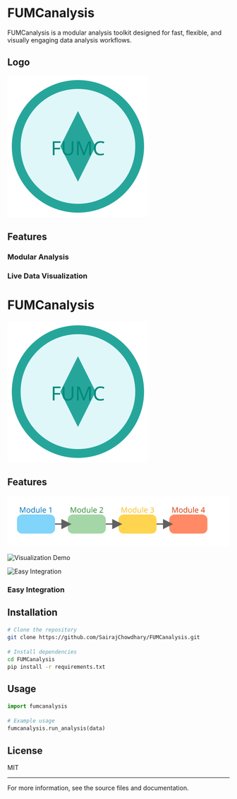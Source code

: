 # FUMCanalysis

FUMCanalysis is a modular analysis toolkit designed for fast, flexible, and visually engaging data analysis workflows.

## Logo


![FUMCanalysis Logo](fumcanalysis-logo.svg)

## Features

### Modular Analysis



### Live Data Visualization

# FUMCanalysis

![FUMCanalysis Logo](fumcanalysis-logo.svg)

## Features

![Modular Analysis](modular-analysis.svg)

![Visualization Demo](visualization-demo.svg)

![Easy Integration](easy-integration.svg)

### Easy Integration
## Installation

```bash
# Clone the repository
git clone https://github.com/SairajChowdhary/FUMCanalysis.git

# Install dependencies
cd FUMCanalysis
pip install -r requirements.txt
```

## Usage

```python
import fumcanalysis

# Example usage
fumcanalysis.run_analysis(data)
```

## License

MIT

---

For more information, see the source files and documentation.
